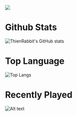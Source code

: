 ![](https://komarev.com/ghpvc/?username=ThienRabbit&color=dc143c)

# Github Stats
![ThienRabbit's GitHub stats](https://github-readme-stats.vercel.app/api?username=ThienRabbit&show_icons=true&theme=tokyonight)
# Top Language
![Top Langs](https://github-readme-stats.vercel.app/api/top-langs/?username=ThienRabbit&hide_progress=true&theme=tokyonight)
# Recently Played
![Alt text](https://spotify-recently-played-readme.vercel.app/api?user=31zmlzhm527jlqsoqt3bvdxtryhi&unique={true|1|on|yes})
